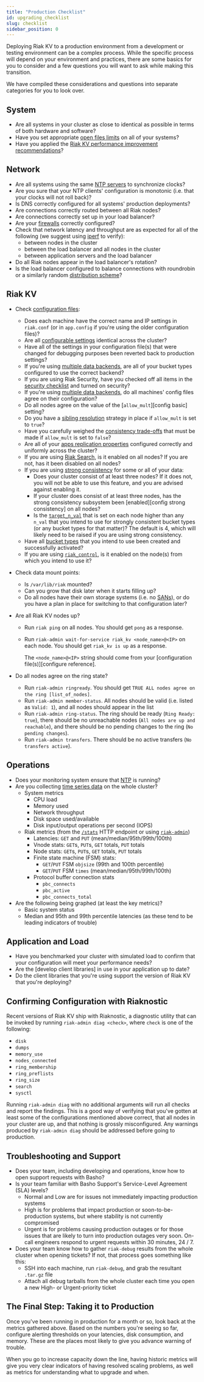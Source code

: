 ```yaml
---
title: "Production Checklist"
id: upgrading_checklist
slug: checklist
sidebar_position: 0
---
```


[perf open files]: ../../using/performance/open-files-limit.md

[perf index]: ../../using/performance/index.md

[ntp]: http://www.ntp.org/

[security basics]: ../../using/security/basics.md

[cluster ops load balance]: ../../configuring/load-balancing-proxy.md

[config reference]: ../../configuring/reference.md

[config backend]: ../../configuring/backend.md

[usage search]: ../../developing/usage/search.md

[usage conflict resolution]: ../../developing/usage/conflict-resolution/index.md

[concept eventual consistency]: ../../learn/concepts/eventual-consistency.md

[apps replication properties]: ../../developing/app-guide/replication-properties.md

[concept strong consistency]: ../../using/reference/strong-consistency.md

[cluster ops bucket types]: ../../using/cluster-operations/bucket-types.md

[use admin commands]: ../../using/admin/commands.md

[use admin riak control]: ../../using/admin/riak-control.md

[cluster ops inspect node]: ../../using/cluster-operations/inspecting-node.md

[troubleshoot http]: ../../using/troubleshooting/http-204.md

[use admin riak-admin]: ../../using/admin/riak-admin.md

[SANs]: http://en.wikipedia.org/wiki/Storage_area_network

Deploying Riak KV to a production environment from a development or testing environment can be a complex process. While the specific process will depend on your environment and practices, there are some basics for you to consider and a few questions you will want to ask while making this transition.

We have compiled these considerations and questions into separate categories for you to look over.

## System

* Are all systems in your cluster as close to identical as possible in
  terms of both hardware and software?
* Have you set appropriate [open files limits][perf open files] on all
  of your systems?
* Have you applied the [Riak KV performance improvement recommendations][perf index]?

## Network

* Are all systems using the same [NTP servers][ntp] to
  synchronize clocks?
* Are you sure that your NTP clients' configuration is monotonic (i.e.
  that your clocks will not roll back)?
* Is DNS correctly configured for all systems' production deployments?
* Are connections correctly routed between all Riak nodes?
* Are connections correctly set up in your load balancer?
* Are your [firewalls][security basics] correctly configured?
* Check that network latency and throughput are as expected for all of the
  following (we suggest using [iperf][ntp] to verify):
  * between nodes in the cluster
  * between the load balancer and all nodes in the cluster
  * between application servers and the load balancer
* Do all Riak nodes appear in the load balancer's rotation?
* Is the load balancer configured to balance connections with roundrobin
  or a similarly random [distribution scheme][cluster ops load balance]?

## Riak KV

* Check [configuration files][config reference]:
  * Does each machine have the correct name and IP settings in
    `riak.conf` (or in `app.config` if you're using the older
    configuration files)?
  * Are all [configurable settings][config reference] identical
    across the cluster?
  * Have all of the settings in your configuration file(s) that were
    changed for debugging purposes been reverted back to production
    settings?
  * If you're using [multiple data backends][config backend], are all of your
    bucket types configured to use the correct backend?
  * If you are using Riak Security, have you checked off all items in
    the [security checklist][security basics] and turned on security?
  * If you're using [multiple data backends][config backend], do all machines'
    config files agree on their configuration?
  * Do all nodes agree on the value of the [`allow_mult`][config basic] setting?
  * Do you have a [sibling resolution][usage conflict resolution] strategy in
    place if `allow_mult` is set to `true`?
  * Have you carefully weighed the [consistency trade-offs][concept eventual consistency] that must be made if `allow_mult` is set to `false`?
  * Are all of your [apps replication properties][apps replication properties] configured correctly and uniformly across the cluster?
  * If you are using [Riak Search][usage search], is it enabled on all
    nodes? If you are not, has it been disabled on all nodes?
  * If you are using [strong consistency][concept strong consistency] for some or all of your
    data:
    * Does your cluster consist of at least three nodes? If it does
      not, you will not be able to use this feature, and you are
      advised against enabling it.
    * If your cluster does consist of at least three nodes, has the
      strong consistency subsystem been [enabled][config strong consistency] on all nodes?
    * Is the [`target_n_val`][config reference] that is set on each node higher than any `n_val` that you intend to use for strongly consistent bucket types (or any bucket types for that matter)? The default is 4, which will likely need to be raised if you are using strong consistency.
  * Have all [bucket types][cluster ops bucket types] that you intend to use
    been created and successfully activated?
  * If you are using [`riak_control`][use admin riak control], is it enabled on the node(s) from which you intend to use it?
* Check data mount points:
  * Is `/var/lib/riak` mounted?
  * Can you grow that disk later when it starts filling up?
  * Do all nodes have their own storage systems (i.e. no
    [SANs]), or do you have a plan in place for switching to that configuration later?
* Are all Riak KV nodes up?

  * Run `riak ping` on all nodes. You should get `pong` as a response.
  * Run `riak-admin wait-for-service riak_kv <node_name>@<IP>` on each
    node. You should get `riak_kv is up` as a response.

    The `<node_name>@<IP>` string should come from your [configuration
    file(s)][configure reference].
* Do all nodes agree on the ring state?
  * Run `riak-admin ringready`. You should get `TRUE ALL nodes agree on
    the ring [list_of_nodes]`.
  * Run `riak-admin member-status`. All nodes should be valid (i.e.
    listed as `Valid: 1`), and all nodes should appear in the list
  * Run `riak-admin ring-status`. The ring should be ready (`Ring Ready:
    true`), there should be no unreachable nodes (`All nodes are up and
    reachable`), and there should be no pending changes to the ring
    (`No pending changes`).
  * Run `riak-admin transfers`. There should be no active transfers (`No
    transfers active`).

## Operations

* Does your monitoring system ensure that [NTP][ntp] is
  running?
* Are you collecting [time series data][cluster ops inspect node] on
  the whole cluster?
  * System metrics
    * CPU load
    * Memory used
    * Network throughput
    * Disk space used/available
    * Disk input/output operations per second (IOPS)
  * Riak metrics (from the [`/stats`][troubleshoot http] HTTP endpoint or
    using [`riak-admin`][use admin riak-admin])
    * Latencies: `GET` and `PUT` (mean/median/95th/99th/100th)
    * Vnode stats: `GET`s, `PUT`s, `GET` totals, `PUT` totals
    * Node stats: `GET`s, `PUT`s, `GET` totals, `PUT` totals
    * Finite state machine (FSM) stats:
      * `GET`/`PUT` FSM `objsize` (99th and 100th percentile)
      * `GET`/`PUT` FSM `times` (mean/median/95th/99th/100th)
    * Protocol buffer connection stats
      * `pbc_connects`
      * `pbc_active`
      * `pbc_connects_total`
* Are the following being graphed (at least the key metrics)?
  * Basic system status
  * Median and 95th and 99th percentile latencies (as these tend to be
    leading indicators of trouble)

## Application and Load

* Have you benchmarked your cluster with simulated load to confirm that
  your configuration will meet your performance needs?
* Are the [develop client libraries] in use in your application up to date?
* Do the client libraries that you're using support the version of Riak KV
  that you're deploying?

## Confirming Configuration with Riaknostic

Recent versions of Riak KV ship with Riaknostic, a diagnostic utility that
can be invoked by running `riak-admin diag <check>`, where `check` is
one of the following:

* `disk`
* `dumps`
* `memory_use`
* `nodes_connected`
* `ring_membership`
* `ring_preflists`
* `ring_size`
* `search`
* `sysctl`

Running `riak-admin diag` with no additional arguments will run all
checks and report the findings. This is a good way of verifying that
you've gotten at least some of the configurations mentioned above
correct, that all nodes in your cluster are up, and that nothing is
grossly misconfigured. Any warnings produced by `riak-admin diag` should
be addressed before going to production.

## Troubleshooting and Support

* Does your team, including developing and operations, know how to open
  support requests with Basho?
* Is your team familiar with Basho Support's Service-Level Agreement
  (SLA) levels?
  * Normal and Low are for issues not immediately impacting production
    systems
  * High is for problems that impact production or soon-to-be-production
    systems, but where stability is not currently compromised
  * Urgent is for problems causing production outages or for those
    issues that are likely to turn into production outages very soon.
    On-call engineers respond to urgent requests within 30 minutes,
    24 / 7.
* Does your team know how to gather `riak-debug` results from the whole
  cluster when opening tickets? If not, that process goes something like
  this:
  * SSH into each machine, run `riak-debug`, and grab the resultant
    `.tar.gz` file
  * Attach all debug tarballs from the whole cluster each time you open
    a new High- or Urgent-priority ticket

## The Final Step: Taking it to Production

Once you've been running in production for a month or so, look back at
the metrics gathered above. Based on the numbers you're seeing so far,
configure alerting thresholds on your latencies, disk consumption, and
memory. These are the places most likely to give you advance warning of
trouble.

When you go to increase capacity down the line, having historic metrics
will give you very clear indicators of having resolved scaling problems,
as well as metrics for understanding what to upgrade and when.
